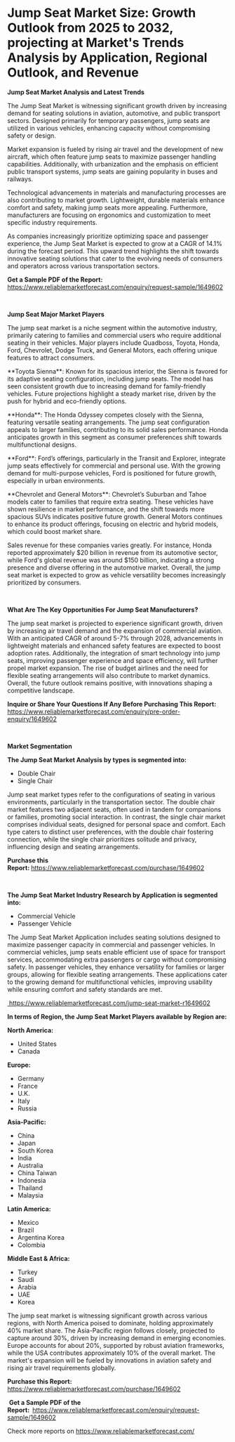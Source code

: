 <p><h1>Jump Seat Market Size: Growth Outlook from 2025 to 2032, projecting at Market's Trends Analysis by Application, Regional Outlook, and Revenue</h1></p><p><strong>Jump Seat Market Analysis and Latest Trends</strong></p>
<p><p>The Jump Seat Market is witnessing significant growth driven by increasing demand for seating solutions in aviation, automotive, and public transport sectors. Designed primarily for temporary passengers, jump seats are utilized in various vehicles, enhancing capacity without compromising safety or design. </p><p>Market expansion is fueled by rising air travel and the development of new aircraft, which often feature jump seats to maximize passenger handling capabilities. Additionally, with urbanization and the emphasis on efficient public transport systems, jump seats are gaining popularity in buses and railways. </p><p>Technological advancements in materials and manufacturing processes are also contributing to market growth. Lightweight, durable materials enhance comfort and safety, making jump seats more appealing. Furthermore, manufacturers are focusing on ergonomics and customization to meet specific industry requirements.</p><p>As companies increasingly prioritize optimizing space and passenger experience, the Jump Seat Market is expected to grow at a CAGR of 14.1% during the forecast period. This upward trend highlights the shift towards innovative seating solutions that cater to the evolving needs of consumers and operators across various transportation sectors.</p></p>
<p><strong>Get a Sample PDF of the Report:&nbsp;</strong> <a href="https://www.reliablemarketforecast.com/enquiry/request-sample/1649602?utm_campaign=2866&utm_medium=2&utm_source=Github&utm_content=ia&utm_term=30032025&utm_id=jump-seat">https://www.reliablemarketforecast.com/enquiry/request-sample/1649602</a></p>
<p>&nbsp;</p>
<p><strong>Jump Seat Major Market Players</strong></p>
<p><p>The jump seat market is a niche segment within the automotive industry, primarily catering to families and commercial users who require additional seating in their vehicles. Major players include Quadboss, Toyota, Honda, Ford, Chevrolet, Dodge Truck, and General Motors, each offering unique features to attract consumers.</p><p>**Toyota Sienna**: Known for its spacious interior, the Sienna is favored for its adaptive seating configuration, including jump seats. The model has seen consistent growth due to increasing demand for family-friendly vehicles. Future projections highlight a steady market rise, driven by the push for hybrid and eco-friendly options.</p><p>**Honda**: The Honda Odyssey competes closely with the Sienna, featuring versatile seating arrangements. The jump seat configuration appeals to larger families, contributing to its solid sales performance. Honda anticipates growth in this segment as consumer preferences shift towards multifunctional designs.</p><p>**Ford**: Ford’s offerings, particularly in the Transit and Explorer, integrate jump seats effectively for commercial and personal use. With the growing demand for multi-purpose vehicles, Ford is positioned for future growth, especially in urban environments.</p><p>**Chevrolet and General Motors**: Chevrolet’s Suburban and Tahoe models cater to families that require extra seating. These vehicles have shown resilience in market performance, and the shift towards more spacious SUVs indicates positive future growth. General Motors continues to enhance its product offerings, focusing on electric and hybrid models, which could boost market share.</p><p>Sales revenue for these companies varies greatly. For instance, Honda reported approximately $20 billion in revenue from its automotive sector, while Ford's global revenue was around $150 billion, indicating a strong presence and diverse offering in the automotive market. Overall, the jump seat market is expected to grow as vehicle versatility becomes increasingly prioritized by consumers.</p></p>
<p>&nbsp;</p>
<p><strong>What Are The Key Opportunities For Jump Seat Manufacturers?</strong></p>
<p><p>The jump seat market is projected to experience significant growth, driven by increasing air travel demand and the expansion of commercial aviation. With an anticipated CAGR of around 5-7% through 2028, advancements in lightweight materials and enhanced safety features are expected to boost adoption rates. Additionally, the integration of smart technology into jump seats, improving passenger experience and space efficiency, will further propel market expansion. The rise of budget airlines and the need for flexible seating arrangements will also contribute to market dynamics. Overall, the future outlook remains positive, with innovations shaping a competitive landscape.</p></p>
<p><strong>Inquire or Share Your Questions If Any Before Purchasing This Report:</strong> <a href="https://www.reliablemarketforecast.com/enquiry/pre-order-enquiry/1649602?utm_campaign=2866&utm_medium=2&utm_source=Github&utm_content=ia&utm_term=30032025&utm_id=jump-seat">https://www.reliablemarketforecast.com/enquiry/pre-order-enquiry/1649602</a></p>
<p>&nbsp;</p>
<p><strong>Market Segmentation</strong></p>
<p><strong>The Jump Seat Market Analysis by types is segmented into:</strong></p>
<p><ul><li>Double Chair</li><li>Single Chair</li></ul></p>
<p><p>Jump seat market types refer to the configurations of seating in various environments, particularly in the transportation sector. The double chair market features two adjacent seats, often used in tandem for companions or families, promoting social interaction. In contrast, the single chair market comprises individual seats, designed for personal space and comfort. Each type caters to distinct user preferences, with the double chair fostering connection, while the single chair prioritizes solitude and privacy, influencing design and seating arrangements.</p></p>
<p><strong>Purchase this Report:&nbsp;</strong><a href="https://www.reliablemarketforecast.com/purchase/1649602?utm_campaign=2866&utm_medium=2&utm_source=Github&utm_content=ia&utm_term=30032025&utm_id=jump-seat">https://www.reliablemarketforecast.com/purchase/1649602</a></p>
<p>&nbsp;</p>
<p><strong>The Jump Seat Market Industry Research by Application is segmented into:</strong></p>
<p><ul><li>Commercial Vehicle</li><li>Passenger Vehicle</li></ul></p>
<p><p>The Jump Seat Market Application includes seating solutions designed to maximize passenger capacity in commercial and passenger vehicles. In commercial vehicles, jump seats enable efficient use of space for transport services, accommodating extra passengers or cargo without compromising safety. In passenger vehicles, they enhance versatility for families or larger groups, allowing for flexible seating arrangements. These applications cater to the growing demand for multifunctional vehicles, improving usability while ensuring comfort and safety standards are met.</p></p>
<p><a href="https://www.reliablemarketforecast.com/jump-seat-market-r1649602?utm_campaign=2866&utm_medium=2&utm_source=Github&utm_content=ia&utm_term=30032025&utm_id=jump-seat">&nbsp;https://www.reliablemarketforecast.com/jump-seat-market-r1649602</a></p>
<p><strong>In terms of Region, the Jump Seat Market Players available by Region are:</strong></p>
<p>
    <p> <strong> North America: </strong>
        <ul>
            <li>United States</li>
            <li>Canada</li>
        </ul>
        </p> 
    <p> <strong> Europe: </strong>
        <ul>
            <li>Germany</li>
            <li>France</li>
            <li>U.K.</li>
            <li>Italy</li>
            <li>Russia</li>
        </ul>
        </p> 
    <p> <strong> Asia-Pacific: </strong>
        <ul>
            <li>China</li>
            <li>Japan</li>
            <li>South Korea</li>
            <li>India</li>
            <li>Australia</li>
            <li>China Taiwan</li>
            <li>Indonesia</li>
            <li>Thailand</li>
            <li>Malaysia</li>
        </ul>
        </p> 
    <p> <strong> Latin America: </strong>
        <ul>
            <li>Mexico</li>
            <li>Brazil</li>
            <li>Argentina Korea</li>
            <li>Colombia</li>
        </ul>
        </p> 
    <p> <strong> Middle East & Africa: </strong>
        <ul>
            <li>Turkey</li>
            <li>Saudi</li>
            <li>Arabia</li>
            <li>UAE</li>
            <li>Korea</li>
        </ul>
    </p>
    </p>
<p><p>The jump seat market is witnessing significant growth across various regions, with North America poised to dominate, holding approximately 40% market share. The Asia-Pacific region follows closely, projected to capture around 30%, driven by increasing demand in emerging economies. Europe accounts for about 20%, supported by robust aviation frameworks, while the USA contributes approximately 10% of the overall market. The market's expansion will be fueled by innovations in aviation safety and rising air travel requirements globally.</p></p>
<p><strong>Purchase this Report: </strong><a href="https://www.reliablemarketforecast.com/purchase/1649602?utm_campaign=2866&utm_medium=2&utm_source=Github&utm_content=ia&utm_term=30032025&utm_id=jump-seat">https://www.reliablemarketforecast.com/purchase/1649602</a></p>
<p>&nbsp;<strong>Get a Sample PDF of the Report:&nbsp;&nbsp;</strong><a href="https://www.reliablemarketforecast.com/enquiry/request-sample/1649602?utm_campaign=2866&utm_medium=2&utm_source=Github&utm_content=ia&utm_term=30032025&utm_id=jump-seat">https://www.reliablemarketforecast.com/enquiry/request-sample/1649602</a></p>
<p><strong></strong></p>
<p>Check more reports on <a href="https://www.reliablemarketforecast.com/?utm_campaign=2866&utm_medium=2&utm_source=Github&utm_content=ia&utm_term=30032025&utm_id=jump-seat">https://www.reliablemarketforecast.com/</a></p>